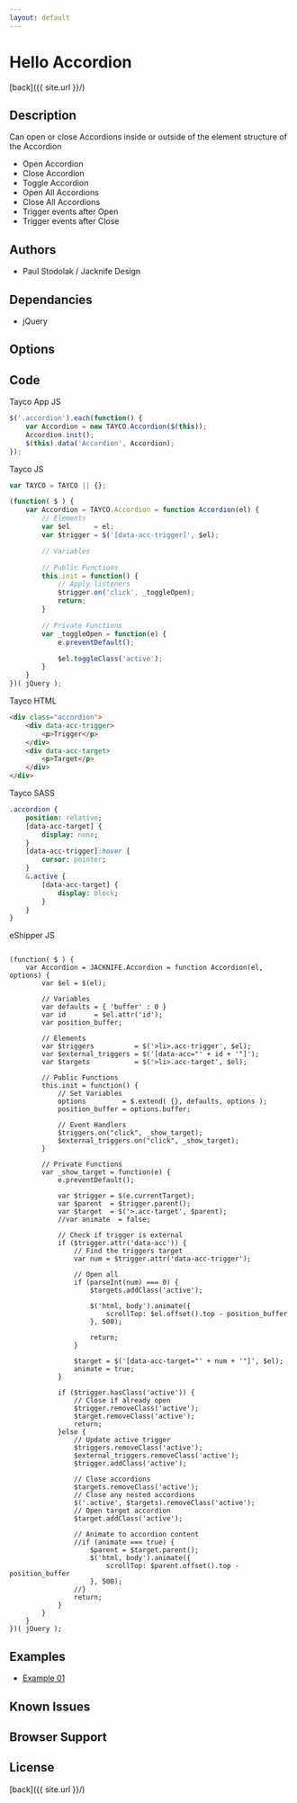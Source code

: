 ```yaml
---
layout: default
---
```


# Hello Accordion
[back]({{ site.url }}/)

## Description
Can open or close Accordions inside or outside of the element structure of the Accordion

- Open Accordion
- Close Accordion
- Toggle Accordion
- Open All Accordions
- Close All Accordions
- Trigger events after Open
- Trigger events after Close

## Authors
- Paul Stodolak / Jacknife Design

## Dependancies
- jQuery

## Options

## Code
Tayco App JS
```javascript
$('.accordion').each(function() {
	var Accordion = new TAYCO.Accordion($(this));
	Accordion.init();
	$(this).data('Accordion', Accordion);
});
```
Tayco JS
```javascript
var TAYCO = TAYCO || {};

(function( $ ) {
	var Accordion = TAYCO.Accordion = function Accordion(el) {
		// Elements
		var $el      = el;
		var $trigger = $('[data-acc-trigger]', $el);

		// Variables

		// Public Functions
		this.init = function() {
			// Apply listeners
			$trigger.on('click', _toggleOpen);
			return;
		}

		// Private Functions
		var _toggleOpen = function(e) {
			e.preventDefault();

			$el.toggleClass('active');
		}
	}
})( jQuery );
```
Tayco HTML
```html
<div class="accordion">
	<div data-acc-trigger>
		<p>Trigger</p>
	</div>
	<div data-acc-target>
		<p>Target</p>
	</div>
</div>
```
Tayco SASS
```sass
.accordion {
	position: relative;
	[data-acc-target] {
		display: none;
	}
	[data-acc-trigger]:hover {
		cursor: pointer;
	}
	&.active {
		[data-acc-target] {
			display: block;
		}
	}
}
```
eShipper JS
```var JACKNIFE = JACKNIFE || {};

(function( $ ) {
	var Accordion = JACKNIFE.Accordion = function Accordion(el, options) {
		var $el = $(el);

		// Variables
		var defaults = { 'buffer' : 0 }
		var id       = $el.attr('id');
		var position_buffer;

		// Elements
		var $triggers          = $('>li>.acc-trigger', $el);
		var $external_triggers = $('[data-acc="' + id + '"]');
		var $targets           = $('>li>.acc-target', $el);

		// Public Functions
		this.init = function() {
			// Set Variables
			options         = $.extend( {}, defaults, options );
			position_buffer = options.buffer;

			// Event Handlers
			$triggers.on("click", _show_target);
			$external_triggers.on("click", _show_target);
		}

		// Private Functions
		var _show_target = function(e) {
			e.preventDefault();

			var $trigger = $(e.currentTarget);
			var $parent  = $trigger.parent();
			var $target  = $('>.acc-target', $parent);
			//var animate  = false;

			// Check if trigger is external
			if ($trigger.attr('data-acc')) {
				// Find the triggers target
				var num = $trigger.attr('data-acc-trigger');

				// Open all 
				if (parseInt(num) === 0) {
					$targets.addClass('active');

					$('html, body').animate({
				        scrollTop: $el.offset().top - position_buffer
				    }, 500);

					return;
				}

				$target = $('[data-acc-target="' + num + '"]', $el);
				animate = true;
			}

			if ($trigger.hasClass('active')) {
				// Close if already open
				$trigger.removeClass('active');
				$target.removeClass('active');
				return;
			}else {
				// Update active trigger
				$triggers.removeClass('active');
				$external_triggers.removeClass('active');
				$trigger.addClass('active');

				// Close accordions
				$targets.removeClass('active');
				// Close any nested accordions
				$('.active', $targets).removeClass('active');
				// Open target accordion
				$target.addClass('active');

				// Animate to accordion content
				//if (animate === true) {
					$parent = $target.parent();
					$('html, body').animate({
				        scrollTop: $parent.offset().top - position_buffer
				    }, 500);
				//}
				return;
			}
		}
	}
})( jQuery );
```
## Examples
- [Example 01](examples/01)

## Known Issues

## Browser Support

## License

[back]({{ site.url }}/)